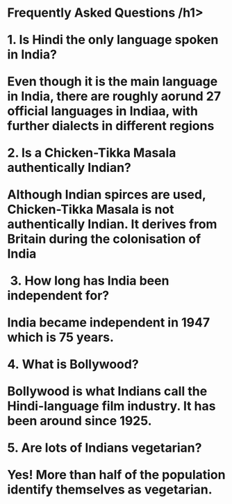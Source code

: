 <h1>Frequently Asked Questions /h1>

<p>1. <strong>Is Hindi the only language spoken in India?</strong></p>
<p>Even though it is the main language in India, there are roughly aorund 27 official languages in Indiaa, with further dialects in different regions</p>
  
<p><strong>2. Is a Chicken-Tikka Masala authentically Indian?</strong></p>
<p>Although Indian spirces are used, Chicken-Tikka Masala is not authentically Indian. It derives from Britain during the colonisation of India</p>
  
<p>&nbsp;3.&nbsp;<strong>How long has India been independent for?</strong></p>
<p>India became independent in 1947 which is 75 years.</p>
  
<p>4.&nbsp;<strong>What is Bollywood?</strong></p>
<p>Bollywood is what Indians call the Hindi-language film industry. It has been around since 1925.&nbsp;</p>
  
<p>5. <strong>Are lots of Indians vegetarian?</strong></p>
<p>Yes! More than half of the population identify themselves as vegetarian.</p>
<p>&nbsp;</p>
